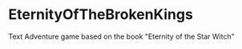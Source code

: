 EternityOfTheBrokenKings
========================

Text Adventure game based on the book "Eternity of the Star Witch"
